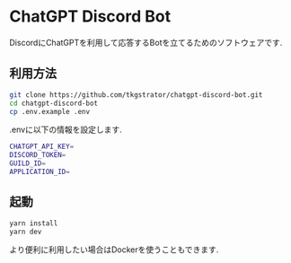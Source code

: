 # ChatGPT Discord Bot

DiscordにChatGPTを利用して応答するBotを立てるためのソフトウェアです.

## 利用方法

```zsh
git clone https://github.com/tkgstrator/chatgpt-discord-bot.git
cd chatgpt-discord-bot
cp .env.example .env
```

.envに以下の情報を設定します.

```zsh
CHATGPT_API_KEY=
DISCORD_TOKEN=
GUILD_ID=
APPLICATION_ID=
```

## 起動

```zsh
yarn install
yarn dev
```

より便利に利用したい場合はDockerを使うこともできます.
